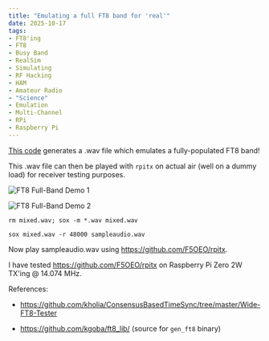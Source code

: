 ```yaml
---
title: "Emulating a full FT8 band for 'real'"
date: 2025-10-17
tags:
- FT8'ing
- FT8
- Busy Band
- RealSim
- Simulating
- RF Hacking
- HAM
- Amateur Radio
- "Science"
- Emulation
- Multi-Channel
- RPi
- Raspberry Pi
---
```



[This code](https://github.com/kholia/ConsensusBasedTimeSync/tree/master/Wide-FT8-Tester) generates a .wav file which emulates a fully-populated FT8 band!

This .wav file can then be played with `rpitx` on actual air (well on a dummy load) for receiver testing purposes.

![FT8 Full-Band Demo 1](/images/Wide-FT8-Tester-1.png)

![FT8 Full-Band Demo 2](/images/Wide-FT8-Tester-2.png)

```
rm mixed.wav; sox -m *.wav mixed.wav

sox mixed.wav -r 48000 sampleaudio.wav
```

Now play sampleaudio.wav using https://github.com/F5OEO/rpitx.

I have tested https://github.com/F5OEO/rpitx on Raspberry Pi Zero 2W TX'ing @ 14.074 MHz.

References:

- https://github.com/kholia/ConsensusBasedTimeSync/tree/master/Wide-FT8-Tester

- https://github.com/kgoba/ft8_lib/ (source for `gen_ft8` binary)
